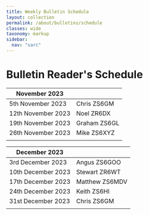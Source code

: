 ```yaml
---
title: Weekly Bulletin Schedule
layout: collection
permalink: /about/bulletins/schedule
classes: wide
taxonomy: markup
sidebar:
  nav: "sarc"
---
```


# Bulletin Reader's Schedule

|November 2023||
|-------|-------|
|5th November 2023	|Chris ZS6GM|
|12th November 2023|	Noel ZR6DX|
|19th November 2023|	Graham ZS6GL|
|26th November 2023|	Mike ZS6XYZ|
|||

|December 2023||
|-------|-------|
|3rd December 2023	|Angus ZS6GOO|
|10th December 2023|	Stewart ZR6WT|
|17th December 2023|	Matthew ZS6MDV|
|24th December 2023|	Keith ZS6HI|
|31st December 2023|	Chris ZS6GM|
|||
